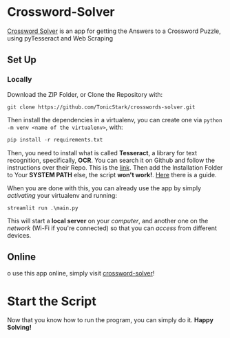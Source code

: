 # Crossword-Solver
[Crossword Solver](https://crosswordsolver.streamlit.app/) is an app for getting the Answers to a Crossword Puzzle, using pyTesseract and Web Scraping

## Set Up
### Locally
Download the ZIP Folder, or Clone the Repository with:
```
git clone https://github.com/TonicStark/crosswords-solver.git
```

Then install the dependencies in a virtualenv, you can create one via `python -m venv <name of the virtualenv>`, with:
```python
pip install -r requirements.txt
```

Then, you need to install what is called **Tesseract**, a library for text recognition, specifically, **OCR**. You can search it on Github and follow the instructions over their Repo. This is the [link](https://github.com/tesseract-ocr/tesseract).
Then add the Installation Folder to Your **SYSTEM PATH** else, the script **won't work!**. [Here](https://chlee.co/how-to-setup-environment-variables-for-windows-mac-and-linux/) there is a guide.

When you are done with this, you can already use the app by simply *activating* your virtualenv and running:
```
streamlit run .\main.py
```
This will start a **local server** on your *computer*, and another one on the *network* (Wi-Fi if you're connected) so that you can *access* from different devices.

## Online
o use this app online, simply visit [crossword-solver](https://crosswordsolver.streamlit.app/)!

# Start the Script
Now that you know how to run the program, you can simply do it. **Happy Solving!**